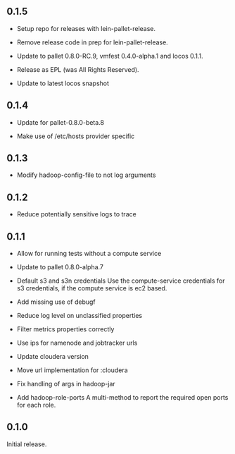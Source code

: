 ## 0.1.5

- Setup repo for releases with lein-pallet-release.

- Remove release code in prep for lein-pallet-release.

- Update to pallet 0.8.0-RC.9, vmfest 0.4.0-alpha.1 and locos 0.1.1.

- Release as EPL (was All Rights Reserved).

- Update to latest locos snapshot

## 0.1.4

- Update for pallet-0.8.0-beta.8

- Make use of /etc/hosts provider specific

## 0.1.3

- Modify hadoop-config-file to not log arguments

## 0.1.2

- Reduce potentially sensitive logs to trace

## 0.1.1

- Allow for running tests without a compute service

- Update to pallet 0.8.0-alpha.7

- Default s3 and s3n credentials
  Use the compute-service credentials for s3 credentials, if the compute
  service is ec2 based.

- Add missing use of debugf

- Reduce log level on unclassified properties

- Filter metrics properties correctly

- Use ips for namenode and jobtracker urls

- Update cloudera version

- Move url implementation for :cloudera

- Fix handling of args in hadoop-jar

- Add hadoop-role-ports
  A multi-method to report the required open ports for each role.


## 0.1.0

Initial release.
